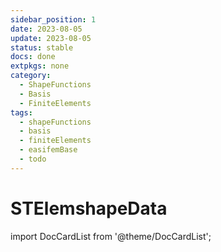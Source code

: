 ```yaml
---
sidebar_position: 1
date: 2023-08-05 
update: 2023-08-05 
status: stable
docs: done
extpkgs: none
category: 
  - ShapeFunctions
  - Basis
  - FiniteElements
tags: 
  - shapeFunctions
  - basis
  - finiteElements
  - easifemBase
  - todo
---
```


# STElemshapeData

import DocCardList from '@theme/DocCardList';

<DocCardList />
